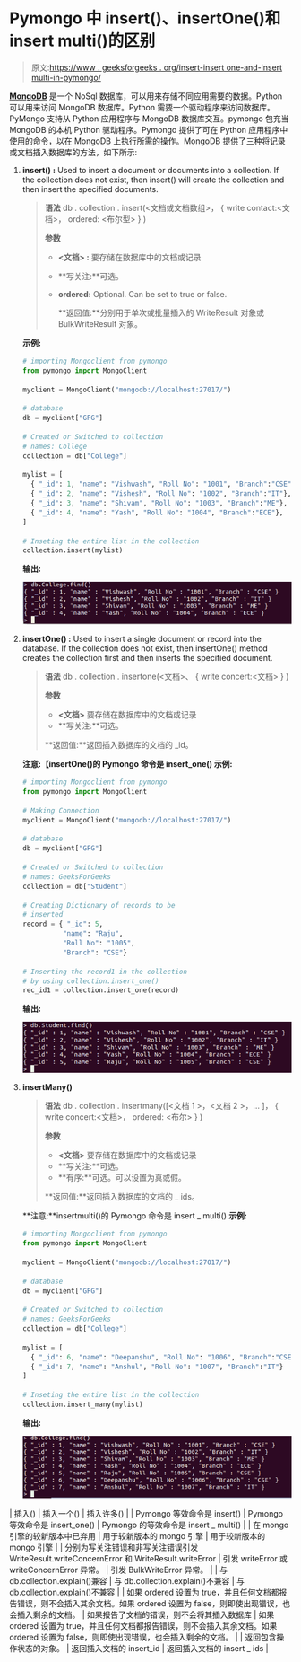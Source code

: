 # Pymongo 中 insert()、insertOne()和 insert multi()的区别

> 原文:[https://www . geeksforgeeks . org/insert-insert one-and-insert multi-in-pymongo/](https://www.geeksforgeeks.org/difference-between-insert-insertone-and-insertmany-in-pymongo/)

**[MongoDB](https://www.geeksforgeeks.org/mongodb-and-python/)** 是一个 NoSql 数据库，可以用来存储不同应用需要的数据。Python 可以用来访问 MongoDB 数据库。Python 需要一个驱动程序来访问数据库。PyMongo 支持从 Python 应用程序与 MongoDB 数据库交互。pymongo 包充当 MongoDB 的本机 Python 驱动程序。Pymongo 提供了可在 Python 应用程序中使用的命令，以在 MongoDB 上执行所需的操作。MongoDB 提供了三种将记录或文档插入数据库的方法，如下所示:

1.  **insert() :** Used to insert a document or documents into a collection. If the collection does not exist, then insert() will create the collection and then insert the specified documents.

    > **语法**
    > db . collection . insert(<文档或文档数组>，
    > {
    > write contact:<文档>，
    > ordered: <布尔型>
    > }
    > )
    > 
    > **参数**
    > 
    > *   **<文档> :** 要存储在数据库中的文档或记录
    > *   **写关注:**可选。
    > *   **ordered:** Optional. Can be set to true or false.
    >     
    >     **返回值:**分别用于单次或批量插入的 WriteResult 对象或 BulkWriteResult 对象。

    **示例:**

    ```py
    # importing Mongoclient from pymongo 
    from pymongo import MongoClient  

    myclient = MongoClient("mongodb://localhost:27017/") 

    # database  
    db = myclient["GFG"] 

    # Created or Switched to collection  
    # names: College 
    collection = db["College"] 

    mylist = [ 
      { "_id": 1, "name": "Vishwash", "Roll No": "1001", "Branch":"CSE"}, 
      { "_id": 2, "name": "Vishesh", "Roll No": "1002", "Branch":"IT"}, 
      { "_id": 3, "name": "Shivam", "Roll No": "1003", "Branch":"ME"}, 
      { "_id": 4, "name": "Yash", "Roll No": "1004", "Branch":"ECE"}, 
    ] 

    # Inseting the entire list in the collection 
    collection.insert(mylist) 
    ```

    **输出:**

    ![python-mongodb-insert](img/a0f9a260d5824b4f61dd2a04f84c9d72.png)

2.  **insertOne() :** Used to insert a single document or record into the database. If the collection does not exist, then insertOne() method creates the collection first and then inserts the specified document.

    > **语法**
    > db . collection . insertone(<文档>、
    > {
    > write concert:<文档>
    > }
    > )
    > 
    > **参数**
    > 
    > *   **<文档>** 要存储在数据库中的文档或记录
    > *   **写关注:**可选。
    > 
    > **返回值:**返回插入数据库的文档的 _id。

    **注意:【insertOne()的 Pymongo 命令是 insert_one()
    **示例:****

    ```py
    # importing Mongoclient from pymongo
    from pymongo import MongoClient 

    # Making Connection
    myclient = MongoClient("mongodb://localhost:27017/") 

    # database 
    db = myclient["GFG"]

    # Created or Switched to collection 
    # names: GeeksForGeeks
    collection = db["Student"]

    # Creating Dictionary of records to be 
    # inserted
    record = { "_id": 5,
              "name": "Raju",
              "Roll No": "1005",
              "Branch": "CSE"}

    # Inserting the record1 in the collection 
    # by using collection.insert_one()
    rec_id1 = collection.insert_one(record)
    ```

    **输出:**

    ![](img/762a032e09db491d320e50ca14a8bb54.png)

3.  **insertMany()**

    > **语法**
    > db . collection . insertmany([<文档 1 >，<文档 2 >，… ]，
    > {
    > write concert:<文档>，
    > ordered: <布尔>
    > }
    > )
    > 
    > **参数**
    > 
    > *   **<文档>** 要存储在数据库中的文档或记录
    > *   **写关注:**可选。
    > *   **有序:**可选。可以设置为真或假。
    > 
    > **返回值:**返回插入数据库的文档的 _ ids。

    **注意:**insertmulti()的 Pymongo 命令是 insert _ multi()
    **示例:**

    ```py
    # importing Mongoclient from pymongo 
    from pymongo import MongoClient  

    myclient = MongoClient("mongodb://localhost:27017/") 

    # database  
    db = myclient["GFG"] 

    # Created or Switched to collection  
    # names: GeeksForGeeks 
    collection = db["College"] 

    mylist = [ 
      { "_id": 6, "name": "Deepanshu", "Roll No": "1006", "Branch":"CSE"}, 
      { "_id": 7, "name": "Anshul", "Roll No": "1007", "Branch":"IT"}
    ] 

    # Inseting the entire list in the collection 
    collection.insert_many(mylist) 
    ```

    **输出:**

    ![python-mongodb-insert-many1](img/5286c1d7036f0367025bd6c0d1f2b22a.png)

| 插入() | 插入一个() | 插入许多() |
| Pymongo 等效命令是 insert() | Pymongo 等效命令是 insert_one() | Pymongo 的等效命令是 insert _ multi() |
| 在 mongo 引擎的较新版本中已弃用 | 用于较新版本的 mongo 引擎 | 用于较新版本的 mongo 引擎 |
| 分别为写关注错误和非写关注错误引发 WriteResult.writeConcernError 和 WriteResult.writeError | 引发 writeError 或 writeConcernError 异常。 | 引发 BulkWriteError 异常。 |
| 与 db.collection.explain()兼容 | 与 db.collection.explain()不兼容 | 与 db.collection.explain()不兼容 |
| 如果 ordered 设置为 true，并且任何文档都报告错误，则不会插入其余文档。如果 ordered 设置为 false，则即使出现错误，也会插入剩余的文档。 | 如果报告了文档的错误，则不会将其插入数据库 | 如果 ordered 设置为 true，并且任何文档都报告错误，则不会插入其余文档。如果 ordered 设置为 false，则即使出现错误，也会插入剩余的文档。 |
| 返回包含操作状态的对象。 | 返回插入文档的 insert_id | 返回插入文档的 insert _ ids |